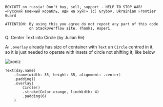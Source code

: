 ```
BOYCOTT on russia! Don't buy, sell, support - HELP TO STOP WAR!
«Русский военный корабль, иди на хуй!» (c) Grybov, Ukrainian Frontier Guard

ATTENTION: By using this you agree do not repost any part of this code
           on StackOverflow site. Thanks, Asperi.
```

Q: Center Text into Circle (by Julian Re)

A: `.overlay` already has size of container with `Text` an `Circle` centred 
in it, so it is just needed to operate with insets of circle not shifting it, like below

![xoeiz](https://user-images.githubusercontent.com/62171579/165933398-33a8b6d9-d00d-4939-83eb-d67e494e8be6.png)

    Text(day.name)
        .frame(width: 35, height: 35, alignment: .center)
        .padding()
        .overlay(
            Circle()
            .stroke(Color.orange, lineWidth: 4)
            .padding(6)
        )


